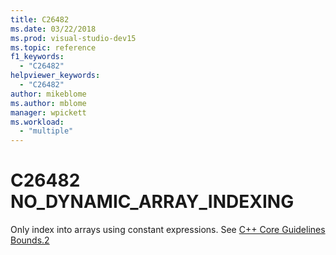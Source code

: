 ```yaml
---
title: C26482
ms.date: 03/22/2018
ms.prod: visual-studio-dev15
ms.topic: reference
f1_keywords:
  - "C26482"
helpviewer_keywords:
  - "C26482"
author: mikeblome
ms.author: mblome
manager: wpickett
ms.workload:
  - "multiple"
---
```

# C26482 NO_DYNAMIC_ARRAY_INDEXING

Only index into arrays using constant expressions. See [C++ Core Guidelines Bounds.2](https://github.com/isocpp/CppCoreGuidelines/blob/master/CppCoreGuidelines.md#SS-bounds)
